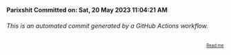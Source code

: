 **Parixshit Committed on: Sat, 20 May 2023 11:04:21 AM** <!-- c3e702cd-70b1-47e2-bf92-d8afc715bcb4 -->

###### This is an automated commit generated by a GitHub Actions workflow.

<div align="right"><sub><sup><a href="https://github.com/Parixshit/AutoCommit.git">Read me</a></sup></sub></div>
